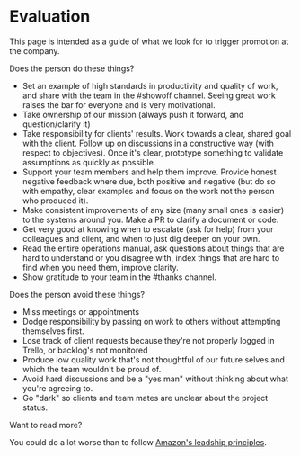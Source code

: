 
# Evaluation

This page is intended as a guide of what we look for to trigger promotion at the company.

Does the person do these things?   
   * Set an example of high standards in productivity and quality of work, and share with the team in the #showoff channel. Seeing great work raises the bar for everyone and is very motivational.
   * Take ownership of our mission (always push it forward, and question/clarify it)
   * Take responsibility for clients' results. Work towards a clear, shared goal with the client. Follow up on discussions in a constructive way (with respect to objectives). Once it's clear, prototype something to validate assumptions as quickly as possible.
   * Support your team members and help them improve. Provide honest negative feedback where due, both positive and negative (but do so with empathy, clear examples and focus on the work not the person who produced it).
   * Make consistent improvements of any size (many small ones is easier) to the systems around you. Make a PR to clarify a document or code.
   * Get very good at knowing when to escalate (ask for help) from your colleagues and client, and when to just dig deeper on your own.
   * Read the entire operations manual, ask questions about things that are hard to understand or you disagree with, index things that are hard to find when you need them, improve clarity.
   * Show gratitude to your team in the #thanks channel.

Does the person avoid these things?
   * Miss meetings or appointments
   * Dodge responsibility by passing on work to others without attempting themselves first.
   * Lose track of client requests because they're not properly logged in Trello, or backlog's not monitored
   * Produce low quality work that's not thoughtful of our future selves and which the team wouldn't be proud of.
   * Avoid hard discussions and be a "yes man" without thinking about what you're agreeing to.
   * Go "dark" so clients and team mates are unclear about the project status.

Want to read more?

You could do a lot worse than to follow [Amazon's leadship principles](https://www.amazon.jobs/principles).

